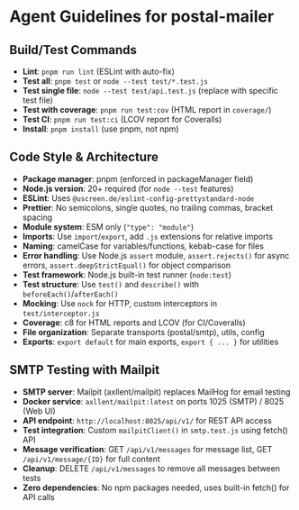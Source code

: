 # Agent Guidelines for postal-mailer

## Build/Test Commands
- **Lint**: `pnpm run lint` (ESLint with auto-fix)
- **Test all**: `pnpm test` or `node --test test/*.test.js`
- **Test single file**: `node --test test/api.test.js` (replace with specific test file)
- **Test with coverage**: `pnpm run test:cov` (HTML report in `coverage/`)
- **Test CI**: `pnpm run test:ci` (LCOV report for Coveralls)
- **Install**: `pnpm install` (use pnpm, not npm)

## Code Style & Architecture
- **Package manager**: pnpm (enforced in packageManager field)
- **Node.js version**: 20+ required (for `node --test` features)
- **ESLint**: Uses `@uscreen.de/eslint-config-prettystandard-node`
- **Prettier**: No semicolons, single quotes, no trailing commas, bracket spacing
- **Module system**: ESM only (`"type": "module"`)
- **Imports**: Use `import`/`export`, add `.js` extensions for relative imports
- **Naming**: camelCase for variables/functions, kebab-case for files
- **Error handling**: Use Node.js `assert` module, `assert.rejects()` for async errors, `assert.deepStrictEqual()` for object comparison
- **Test framework**: Node.js built-in test runner (`node:test`)
- **Test structure**: Use `test()` and `describe()` with `beforeEach()`/`afterEach()`
- **Mocking**: Use `nock` for HTTP, custom interceptors in `test/interceptor.js`
- **Coverage**: c8 for HTML reports and LCOV (for CI/Coveralls)
- **File organization**: Separate transports (postal/smtp), utils, config
- **Exports**: `export default` for main exports, `export { ... }` for utilities

## SMTP Testing with Mailpit
- **SMTP server**: Mailpit (axllent/mailpit) replaces MailHog for email testing
- **Docker service**: `axllent/mailpit:latest` on ports 1025 (SMTP) / 8025 (Web UI)
- **API endpoint**: `http://localhost:8025/api/v1/` for REST API access
- **Test integration**: Custom `mailpitClient()` in `smtp.test.js` using fetch() API
- **Message verification**: GET `/api/v1/messages` for message list, GET `/api/v1/message/{ID}` for full content
- **Cleanup**: DELETE `/api/v1/messages` to remove all messages between tests
- **Zero dependencies**: No npm packages needed, uses built-in fetch() for API calls